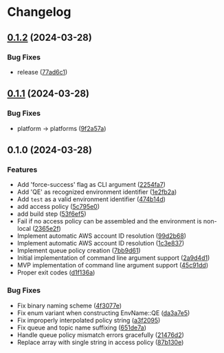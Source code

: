 # Changelog

## [0.1.2](https://github.com/TechnologyAdvice/pinnothera/compare/v0.1.1...v0.1.2) (2024-03-28)


### Bug Fixes

* release ([77ad6c1](https://github.com/TechnologyAdvice/pinnothera/commit/77ad6c1cde8a6f584ee327452afe8278d27bffc9))

## [0.1.1](https://github.com/TechnologyAdvice/pinnothera/compare/v0.1.0...v0.1.1) (2024-03-28)


### Bug Fixes

* platform -&gt; platforms ([9f2a57a](https://github.com/TechnologyAdvice/pinnothera/commit/9f2a57a016935125580b34b759066feeca1c5a91))

## 0.1.0 (2024-03-28)


### Features

* Add 'force-success' flag as CLI argument ([2254fa7](https://github.com/TechnologyAdvice/pinnothera/commit/2254fa76bd594789407146392fc1880a00ad473e))
* Add 'QE' as recognized environment identifier ([1e2fb2a](https://github.com/TechnologyAdvice/pinnothera/commit/1e2fb2a2115f85c14edf338e7a6cfff71b32a8d0))
* Add `test` as a valid environment identifier ([474b14d](https://github.com/TechnologyAdvice/pinnothera/commit/474b14db70ae3684910aebd4700ebf11f47fb335))
* add access policy ([5c795e0](https://github.com/TechnologyAdvice/pinnothera/commit/5c795e0314cc3c1beb72fecd3de62dfd870ddca4))
* add build step ([53f6ef5](https://github.com/TechnologyAdvice/pinnothera/commit/53f6ef5d54199868b9ef2e4a8c1e0c6926b2ea4e))
* Fail if no access policy can be assembled and the environment is non-local ([2365e2f](https://github.com/TechnologyAdvice/pinnothera/commit/2365e2ff6270d29656cff3886ed62ea080727a02))
* Implement automatic AWS account ID resolution ([99d2b68](https://github.com/TechnologyAdvice/pinnothera/commit/99d2b6825e1d2a3db4c7deb31c8f12c5c3f14af5))
* Implement automatic AWS account ID resolution ([1c3e837](https://github.com/TechnologyAdvice/pinnothera/commit/1c3e837a65034992f57cb35a14887d560fa2e1be))
* Implement queue policy creation ([7bb9d61](https://github.com/TechnologyAdvice/pinnothera/commit/7bb9d61217ac6d613b0211452981bc79639e6ad5))
* Initial implementation of command line argument support ([2a9d4d1](https://github.com/TechnologyAdvice/pinnothera/commit/2a9d4d18c3de9eecb6af154b7f8eb7d6ea7b20b4))
* MVP implementation of command line argument support ([45c91dd](https://github.com/TechnologyAdvice/pinnothera/commit/45c91dd74ece373b389108167f6035eeba538749))
* Proper exit codes ([d1f136a](https://github.com/TechnologyAdvice/pinnothera/commit/d1f136a347b5e7f5e87deec54501978da339cce1))


### Bug Fixes

* Fix binary naming scheme ([4f3077e](https://github.com/TechnologyAdvice/pinnothera/commit/4f3077e5405975130584f3ad93323929b3e252f0))
* Fix enum variant when constructing EnvName::QE ([da3a7e5](https://github.com/TechnologyAdvice/pinnothera/commit/da3a7e5de3ef3c89b1136d1e446ff83c9915844d))
* Fix improperly interpolated policy string ([a3f2095](https://github.com/TechnologyAdvice/pinnothera/commit/a3f2095b5c78a38139af20650e7b7d5a7bf7b0ca))
* Fix queue and topic name suffixing ([651de7a](https://github.com/TechnologyAdvice/pinnothera/commit/651de7a636d48b8d6aaffb41eaba5919ca0bd0fd))
* Handle queue policy mismatch errors gracefully ([21476d2](https://github.com/TechnologyAdvice/pinnothera/commit/21476d2fdab7d2a8876211a1e0000bae13cf2af6))
* Replace array with single string in access policy ([87b130e](https://github.com/TechnologyAdvice/pinnothera/commit/87b130e3901faead8c642e54335cdece0b44fc1e))
